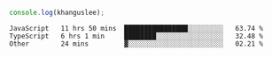 ```js
console.log(khanguslee);
```

<!--START_SECTION:waka-->

```text
JavaScript   11 hrs 50 mins  ████████████████░░░░░░░░░   63.74 %
TypeScript   6 hrs 1 min     ████████░░░░░░░░░░░░░░░░░   32.48 %
Other        24 mins         ▓░░░░░░░░░░░░░░░░░░░░░░░░   02.21 %
```

<!--END_SECTION:waka-->

<!--
**khanguslee/khanguslee** is a ✨ _special_ ✨ repository because its `README.md` (this file) appears on your GitHub profile.

Here are some ideas to get you started:

- 🔭 I’m currently working on ...
- 🌱 I’m currently learning ...
- 👯 I’m looking to collaborate on ...
- 🤔 I’m looking for help with ...
- 💬 Ask me about ...
- 📫 How to reach me: ...
- 😄 Pronouns: ...
- ⚡ Fun fact: ...
-->
